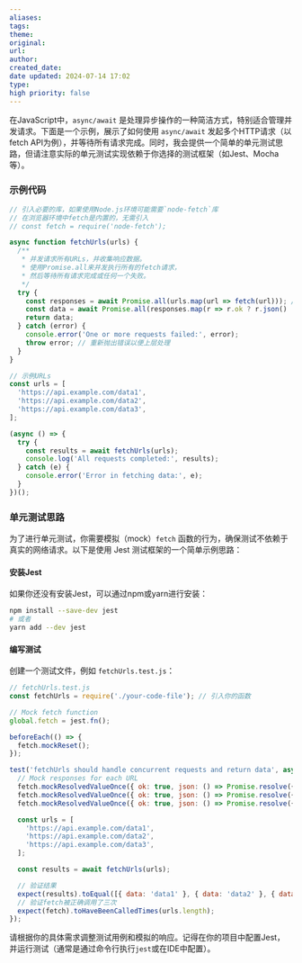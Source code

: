 ```yaml
---
aliases: 
tags: 
theme: 
original: 
url: 
author: 
created_date: 
date updated: 2024-07-14 17:02
type: 
high priority: false
---
```

在JavaScript中，`async/await` 是处理异步操作的一种简洁方式，特别适合管理并发请求。下面是一个示例，展示了如何使用 `async/await` 发起多个HTTP请求（以fetch API为例），并等待所有请求完成。同时，我会提供一个简单的单元测试思路，但请注意实际的单元测试实现依赖于你选择的测试框架（如Jest、Mocha等）。

### 示例代码

```javascript
// 引入必要的库，如果使用Node.js环境可能需要`node-fetch`库
// 在浏览器环境中fetch是内置的，无需引入
// const fetch = require('node-fetch');

async function fetchUrls(urls) {
  /**
   * 并发请求所有URLs，并收集响应数据。
   * 使用Promise.all来并发执行所有的fetch请求，
   * 然后等待所有请求完成或任何一个失败。
   */
  try {
    const responses = await Promise.all(urls.map(url => fetch(url))); // 发起并发请求
    const data = await Promise.all(responses.map(r => r.ok ? r.json() : r.text())); // 等待所有响应并解析为JSON或文本
    return data;
  } catch (error) {
    console.error('One or more requests failed:', error);
    throw error; // 重新抛出错误以便上层处理
  }
}

// 示例URLs
const urls = [
  'https://api.example.com/data1',
  'https://api.example.com/data2',
  'https://api.example.com/data3',
];

(async () => {
  try {
    const results = await fetchUrls(urls);
    console.log('All requests completed:', results);
  } catch (e) {
    console.error('Error in fetching data:', e);
  }
})();
```

### 单元测试思路

为了进行单元测试，你需要模拟（mock）`fetch` 函数的行为，确保测试不依赖于真实的网络请求。以下是使用 Jest 测试框架的一个简单示例思路：

#### 安装Jest

如果你还没有安装Jest，可以通过npm或yarn进行安装：

```bash
npm install --save-dev jest
# 或者
yarn add --dev jest
```

#### 编写测试

创建一个测试文件，例如 `fetchUrls.test.js`：

```javascript
// fetchUrls.test.js
const fetchUrls = require('./your-code-file'); // 引入你的函数

// Mock fetch function
global.fetch = jest.fn();

beforeEach(() => {
  fetch.mockReset();
});

test('fetchUrls should handle concurrent requests and return data', async () => {
  // Mock responses for each URL
  fetch.mockResolvedValueOnce({ ok: true, json: () => Promise.resolve({ data: 'data1' }) });
  fetch.mockResolvedValueOnce({ ok: true, json: () => Promise.resolve({ data: 'data2' }) });
  fetch.mockResolvedValueOnce({ ok: true, json: () => Promise.resolve({ data: 'data3' }) });

  const urls = [
    'https://api.example.com/data1',
    'https://api.example.com/data2',
    'https://api.example.com/data3',
  ];

  const results = await fetchUrls(urls);

  // 验证结果
  expect(results).toEqual([{ data: 'data1' }, { data: 'data2' }, { data: 'data3' }]);
  // 验证fetch被正确调用了三次
  expect(fetch).toHaveBeenCalledTimes(urls.length);
});
```

请根据你的具体需求调整测试用例和模拟的响应。记得在你的项目中配置Jest，并运行测试（通常是通过命令行执行`jest`或在IDE中配置）。